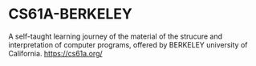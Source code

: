 # CS61A-BERKELEY

A self-taught learning journey of the material of the strucure and interpretation of computer programs, offered by BERKELEY university of California. https://cs61a.org/
